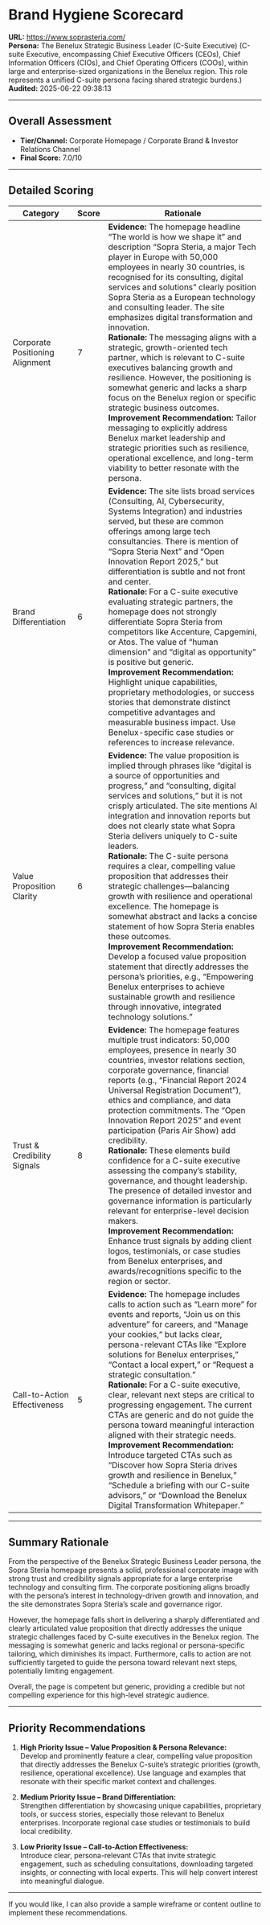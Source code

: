 # Brand Hygiene Scorecard

**URL:** https://www.soprasteria.com/  
**Persona:** The Benelux Strategic Business Leader (C-Suite Executive) (C-suite Executive, encompassing Chief Executive Officers (CEOs), Chief Information Officers (CIOs), and Chief Operating Officers (COOs), within large and enterprise-sized organizations in the Benelux region. This role represents a unified C-suite persona facing shared strategic burdens.)  
**Audited:** 2025-06-22 09:38:13

---

## Overall Assessment

- **Tier/Channel:** Corporate Homepage / Corporate Brand & Investor Relations Channel  
- **Final Score:** 7.0/10

---

## Detailed Scoring

| Category                   | Score | Rationale                                                                                                                                                                                                                                                                                                                                                   |
|----------------------------|-------|-------------------------------------------------------------------------------------------------------------------------------------------------------------------------------------------------------------------------------------------------------------------------------------------------------------------------------------------------------------|
| Corporate Positioning Alignment | 7     | **Evidence:** The homepage headline “The world is how we shape it” and description “Sopra Steria, a major Tech player in Europe with 50,000 employees in nearly 30 countries, is recognised for its consulting, digital services and solutions” clearly position Sopra Steria as a European technology and consulting leader. The site emphasizes digital transformation and innovation. <br> **Rationale:** The messaging aligns with a strategic, growth-oriented tech partner, which is relevant to C-suite executives balancing growth and resilience. However, the positioning is somewhat generic and lacks a sharp focus on the Benelux region or specific strategic business outcomes. <br> **Improvement Recommendation:** Tailor messaging to explicitly address Benelux market leadership and strategic priorities such as resilience, operational excellence, and long-term viability to better resonate with the persona. |
| Brand Differentiation       | 6     | **Evidence:** The site lists broad services (Consulting, AI, Cybersecurity, Systems Integration) and industries served, but these are common offerings among large tech consultancies. There is mention of “Sopra Steria Next” and “Open Innovation Report 2025,” but differentiation is subtle and not front and center. <br> **Rationale:** For a C-suite executive evaluating strategic partners, the homepage does not strongly differentiate Sopra Steria from competitors like Accenture, Capgemini, or Atos. The value of “human dimension” and “digital as opportunity” is positive but generic. <br> **Improvement Recommendation:** Highlight unique capabilities, proprietary methodologies, or success stories that demonstrate distinct competitive advantages and measurable business impact. Use Benelux-specific case studies or references to increase relevance. |
| Value Proposition Clarity  | 6     | **Evidence:** The value proposition is implied through phrases like “digital is a source of opportunities and progress,” and “consulting, digital services and solutions,” but it is not crisply articulated. The site mentions AI integration and innovation reports but does not clearly state what Sopra Steria delivers uniquely to C-suite leaders. <br> **Rationale:** The C-suite persona requires a clear, compelling value proposition that addresses their strategic challenges—balancing growth with resilience and operational excellence. The homepage is somewhat abstract and lacks a concise statement of how Sopra Steria enables these outcomes. <br> **Improvement Recommendation:** Develop a focused value proposition statement that directly addresses the persona’s priorities, e.g., “Empowering Benelux enterprises to achieve sustainable growth and resilience through innovative, integrated technology solutions.” |
| Trust & Credibility Signals | 8     | **Evidence:** The homepage features multiple trust indicators: 50,000 employees, presence in nearly 30 countries, investor relations section, corporate governance, financial reports (e.g., “Financial Report 2024 Universal Registration Document”), ethics and compliance, and data protection commitments. The “Open Innovation Report 2025” and event participation (Paris Air Show) add credibility. <br> **Rationale:** These elements build confidence for a C-suite executive assessing the company’s stability, governance, and thought leadership. The presence of detailed investor and governance information is particularly relevant for enterprise-level decision makers. <br> **Improvement Recommendation:** Enhance trust signals by adding client logos, testimonials, or case studies from Benelux enterprises, and awards/recognitions specific to the region or sector. |
| Call-to-Action Effectiveness | 5     | **Evidence:** The homepage includes calls to action such as “Learn more” for events and reports, “Join us on this adventure” for careers, and “Manage your cookies,” but lacks clear, persona-relevant CTAs like “Explore solutions for Benelux enterprises,” “Contact a local expert,” or “Request a strategic consultation.” <br> **Rationale:** For a C-suite executive, clear, relevant next steps are critical to progressing engagement. The current CTAs are generic and do not guide the persona toward meaningful interaction aligned with their strategic needs. <br> **Improvement Recommendation:** Introduce targeted CTAs such as “Discover how Sopra Steria drives growth and resilience in Benelux,” “Schedule a briefing with our C-suite advisors,” or “Download the Benelux Digital Transformation Whitepaper.” |

---

## Summary Rationale

From the perspective of the Benelux Strategic Business Leader persona, the Sopra Steria homepage presents a solid, professional corporate image with strong trust and credibility signals appropriate for a large enterprise technology and consulting firm. The corporate positioning aligns broadly with the persona’s interest in technology-driven growth and innovation, and the site demonstrates Sopra Steria’s scale and governance rigor.

However, the homepage falls short in delivering a sharply differentiated and clearly articulated value proposition that directly addresses the unique strategic challenges faced by C-suite executives in the Benelux region. The messaging is somewhat generic and lacks regional or persona-specific tailoring, which diminishes its impact. Furthermore, calls to action are not sufficiently targeted to guide the persona toward relevant next steps, potentially limiting engagement.

Overall, the page is competent but generic, providing a credible but not compelling experience for this high-level strategic audience.

---

## Priority Recommendations

1. **High Priority Issue – Value Proposition & Persona Relevance:**  
   Develop and prominently feature a clear, compelling value proposition that directly addresses the Benelux C-suite’s strategic priorities (growth, resilience, operational excellence). Use language and examples that resonate with their specific market context and challenges.

2. **Medium Priority Issue – Brand Differentiation:**  
   Strengthen differentiation by showcasing unique capabilities, proprietary tools, or success stories, especially those relevant to Benelux enterprises. Incorporate regional case studies or testimonials to build local credibility.

3. **Low Priority Issue – Call-to-Action Effectiveness:**  
   Introduce clear, persona-relevant CTAs that invite strategic engagement, such as scheduling consultations, downloading targeted insights, or connecting with local experts. This will help convert interest into meaningful dialogue.

---

If you would like, I can also provide a sample wireframe or content outline to implement these recommendations.